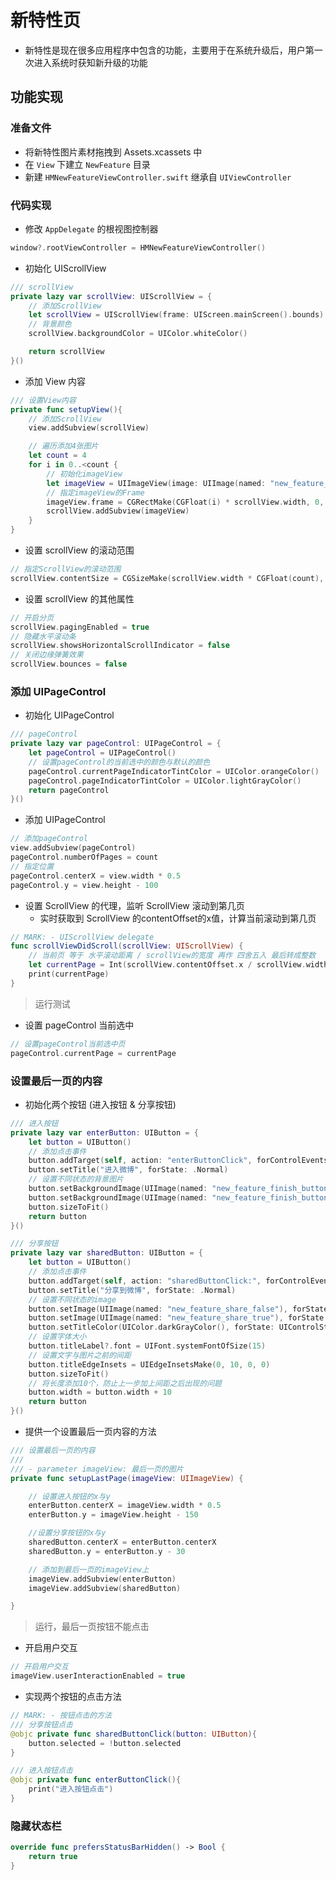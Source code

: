 # 新特性页
* 新特性是现在很多应用程序中包含的功能，主要用于在系统升级后，用户第一次进入系统时获知新升级的功能

## 功能实现

### 准备文件

* 将新特性图片素材拖拽到 Assets.xcassets 中
* 在 `View` 下建立 `NewFeature` 目录
* 新建 `HMNewFeatureViewController.swift` 继承自 `UIViewController`

### 代码实现

* 修改 `AppDelegate` 的根视图控制器

```swift
window?.rootViewController = HMNewFeatureViewController()
```

* 初始化 UIScrollView

```swift
/// scrollView
private lazy var scrollView: UIScrollView = {
    // 添加ScrollView
    let scrollView = UIScrollView(frame: UIScreen.mainScreen().bounds)
    // 背景颜色
    scrollView.backgroundColor = UIColor.whiteColor()

    return scrollView
}()
```

* 添加 View 内容

```swift
/// 设置View内容
private func setupView(){
    // 添加ScrollView
    view.addSubview(scrollView)

    // 遍历添加4张图片
    let count = 4
    for i in 0..<count {
        // 初始化imageView
        let imageView = UIImageView(image: UIImage(named: "new_feature_\(i + 1)"))
        // 指定imageView的Frame
        imageView.frame = CGRectMake(CGFloat(i) * scrollView.width, 0, scrollView.width, scrollView.height)
        scrollView.addSubview(imageView)
    }
}

```
* 设置 scrollView 的滚动范围

```swift
// 指定ScrollView的滚动范围
scrollView.contentSize = CGSizeMake(scrollView.width * CGFloat(count), 0)
```
* 设置 scrollView 的其他属性

```swift
// 开启分页
scrollView.pagingEnabled = true
// 隐藏水平滚动条
scrollView.showsHorizontalScrollIndicator = false
// 关闭边缘弹簧效果
scrollView.bounces = false
```
### 添加 UIPageControl

* 初始化 UIPageControl

```swift
/// pageControl
private lazy var pageControl: UIPageControl = {
    let pageControl = UIPageControl()
    // 设置pageControl的当前选中的颜色与默认的颜色
    pageControl.currentPageIndicatorTintColor = UIColor.orangeColor()
    pageControl.pageIndicatorTintColor = UIColor.lightGrayColor()
    return pageControl
}()
```

* 添加 UIPageControl

```swift
// 添加pageControl
view.addSubview(pageControl)
pageControl.numberOfPages = count
// 指定位置
pageControl.centerX = view.width * 0.5
pageControl.y = view.height - 100
```

* 设置 ScrollView 的代理，监听 ScrollView 滚动到第几页
    * 实时获取到 ScrollView 的contentOffset的x值，计算当前滚动到第几页

```swift
// MARK: - UIScrollView delegate
func scrollViewDidScroll(scrollView: UIScrollView) {
    // 当前页 等于 水平滚动距离 / scrollView的宽度 再作 四舍五入 最后转成整数
    let currentPage = Int(scrollView.contentOffset.x / scrollView.width + 0.5)
    print(currentPage)
}
```
> 运行测试

* 设置 pageControl 当前选中

```swift
// 设置pageControl当前选中页
pageControl.currentPage = currentPage
```

### 设置最后一页的内容

* 初始化两个按钮 (进入按钮 & 分享按钮)

```swift
/// 进入按钮
private lazy var enterButton: UIButton = {
    let button = UIButton()
    // 添加点击事件
    button.addTarget(self, action: "enterButtonClick", forControlEvents: .TouchUpInside)
    button.setTitle("进入微博", forState: .Normal)
    // 设置不同状态的背景图片
    button.setBackgroundImage(UIImage(named: "new_feature_finish_button"), forState: .Normal)
    button.setBackgroundImage(UIImage(named: "new_feature_finish_button_highlighted"), forState: .Highlighted)
    button.sizeToFit()
    return button
}()

/// 分享按钮
private lazy var sharedButton: UIButton = {
    let button = UIButton()
    // 添加点击事件
    button.addTarget(self, action: "sharedButtonClick:", forControlEvents: .TouchUpInside)
    button.setTitle("分享到微博", forState: .Normal)
    // 设置不同状态的image
    button.setImage(UIImage(named: "new_feature_share_false"), forState: .Normal)
    button.setImage(UIImage(named: "new_feature_share_true"), forState: .Selected)
    button.setTitleColor(UIColor.darkGrayColor(), forState: UIControlState.Normal)
    // 设置字体大小
    button.titleLabel?.font = UIFont.systemFontOfSize(15)
    // 设置文字与图片之前的间距
    button.titleEdgeInsets = UIEdgeInsetsMake(0, 10, 0, 0)
    button.sizeToFit()
    // 将长度添加10个，防止上一步加上间距之后出现的问题
    button.width = button.width + 10
    return button
}()

```

* 提供一个设置最后一页内容的方法

``` swift
/// 设置最后一页的内容
///
/// - parameter imageView: 最后一页的图片
private func setupLastPage(imageView: UIImageView) {

    // 设置进入按钮的x与y
    enterButton.centerX = imageView.width * 0.5
    enterButton.y = imageView.height - 150

    //设置分享按钮的x与y
    sharedButton.centerX = enterButton.centerX
    sharedButton.y = enterButton.y - 30

    // 添加到最后一页的imageView上
    imageView.addSubview(enterButton)
    imageView.addSubview(sharedButton)

}
```
> 运行，最后一页按钮不能点击

* 开启用户交互

```swift
// 开启用户交互
imageView.userInteractionEnabled = true
```

* 实现两个按钮的点击方法

```swift
// MARK: - 按钮点击的方法
/// 分享按钮点击
@objc private func sharedButtonClick(button: UIButton){
    button.selected = !button.selected
}

/// 进入按钮点击
@objc private func enterButtonClick(){
    print("进入按钮点击")
}
```


### 隐藏状态栏

```swift
override func prefersStatusBarHidden() -> Bool {
    return true
}
```
